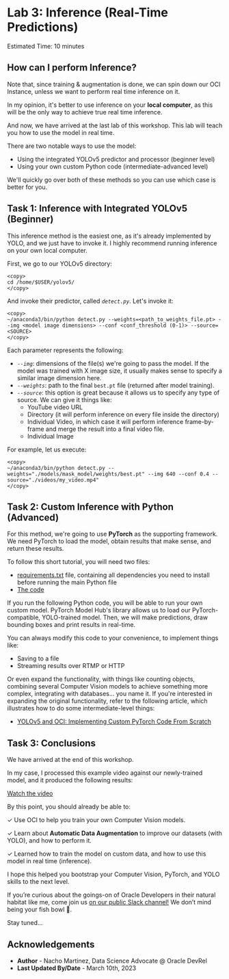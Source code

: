 # Lab 3: Inference (Real-Time Predictions)

Estimated Time: 10 minutes

## How can I perform Inference?

Note that, since training & augmentation is done, we can spin down our OCI Instance, unless we want to perform real time inference on it.

In my opinion, it's better to use inference on your **local computer**, as this will be the only way to achieve true real time inference.

And now, we have arrived at the last lab of this workshop. This lab will teach you how to use the model in real time. 

There are two notable ways to use the model:
- Using the integrated YOLOv5 predictor and processor (beginner level)
- Using your own custom Python code (intermediate-advanced level)

We'll quickly go over both of these methods so you can use which case is better for you.

## Task 1: Inference with Integrated YOLOv5 (Beginner)

This inference method is the easiest one, as it's already implemented by YOLO, and we just have to invoke it. I highly recommend running inference on your own local computer.

First, we go to our YOLOv5 directory:

```
<copy>
cd /home/$USER/yolov5/
</copy>
```

And invoke their predictor, called _`detect.py`_. Let's invoke it:

```
<copy>
~/anaconda3/bin/python detect.py --weights=<path_to_weights_file.pt> --img <model image dimensions> --conf <conf_threshold (0-1)> --source=<SOURCE>
</copy>
```

Each parameter represents the following:
- _`--img`_: dimensions of the file(s) we're going to pass the model. If the model was trained with X image size, it usually makes sense to specify a similar image dimension here.
- _`--weights`_: path to the final `best.pt` file (returned after model training).
- _`--source`_: this option is great because it allows us to specify any type of source. We can give it things like: 
    * YouTube video URL
    * Directory (it will perform inference on every file inside the directory)
    * Individual Video, in which case it will perform inference frame-by-frame and merge the result into a final video file.
    * Individual Image

For example, let us execute:

```
<copy>
~/anaconda3/bin/python detect.py --weights="./models/mask_model/weights/best.pt" --img 640 --conf 0.4 --source="./videos/my_video.mp4"
</copy>
```

## Task 2: Custom Inference with Python (Advanced)

For this method, we're going to use **PyTorch** as the supporting framework. We need PyTorch to load the model, obtain results that make sense, and return these results.

To follow this short tutorial, you will need two files:
- [requirements.txt](./files/requirements.txt) file, containing all dependencies you need to install before running the main Python file
- [The code](./files/pytorch_inference.py)

If you run the following Python code, you will be able to run your own custom model. PyTorch Model Hub's library allows us to load our PyTorch-compatible, YOLO-trained model. Then, we will make predictions, draw bounding boxes and print results in real-time. 

You can always modify this code to your convenience, to implement things like:
- Saving to a file
- Streaming results over RTMP or HTTP

Or even expand the functionality, with things like counting objects, combining several Computer Vision models to achieve something more complex, integrating with databases... you name it. If you're interested in expanding the original functionality, refer to the following article, which illustrates how to do some intermediate-level things:

- [YOLOv5 and OCI: Implementing Custom PyTorch Code From Scratch](https://medium.com/oracledevs/yolov5-and-oci-implementing-custom-pytorch-code-from-scratch-7c6b82b0b6b1)

## Task 3: Conclusions

We have arrived at the end of this workshop.

In my case, I processed this example video against our newly-trained model, and it produced the following results:

[Watch the video](youtube:LPRrbPiZ2X8)

By this point, you should already be able to:

&check; Use OCI to help you train your own Computer Vision models.

&check; Learn about **Automatic Data Augmentation** to improve our datasets (with YOLO), and how to perform it.

&check; Learned how to train the model on custom data, and how to use this model in real time (inference).

I hope this helped you bootstrap your Computer Vision, PyTorch, and YOLO skills to the next level.

If you’re curious about the goings-on of Oracle Developers in their natural habitat like me, come join us [on our public Slack channel!](https://bit.ly/odevrel_slack) We don’t mind being your fish bowl 🐠.

Stay tuned...

## Acknowledgements

* **Author** - Nacho Martinez, Data Science Advocate @ Oracle DevRel
* **Last Updated By/Date** - March 10th, 2023